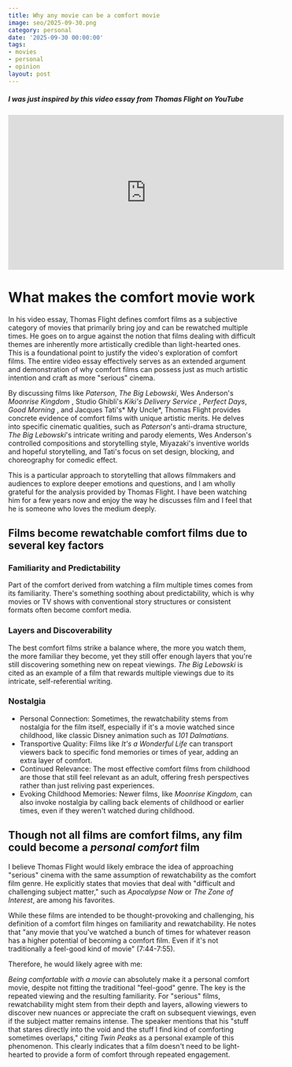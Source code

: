 ```yaml
---
title: Why any movie can be a comfort movie
image: seo/2025-09-30.png
category: personal
date: '2025-09-30 00:00:00'
tags:
- movies
- personal
- opinion
layout: post
---
```


##### I was just inspired by this video essay from Thomas Flight on YouTube

<iframe width="560" height="315" src="https://www.youtube.com/embed/2tMzUwPINyY?si=6P60svBn2_aztX7G" title="YouTube video player" frameborder="0" allow="accelerometer; autoplay; clipboard-write; encrypted-media; gyroscope; picture-in-picture; web-share" referrerpolicy="strict-origin-when-cross-origin" allowfullscreen></iframe>

# What makes the comfort movie work
In his video essay, Thomas Flight defines comfort films as a subjective category of movies that primarily bring joy and can be rewatched multiple times. He goes on to argue against the notion that films dealing with difficult themes are inherently more artistically credible than light-hearted ones. This is a foundational point to justify the video's exploration of comfort films. The entire video essay effectively serves as an extended argument and demonstration of why comfort films can possess just as much artistic intention and craft as more "serious" cinema.

By discussing films like *Paterson*, *The Big Lebowski*, Wes Anderson's *Moonrise Kingdom* , Studio Ghibli's *Kiki's Delivery Service* , *Perfect Days*, *Good Morning* , and Jacques Tati's* My Uncle*, Thomas Flight provides concrete evidence of comfort films with unique artistic merits. He delves into specific cinematic qualities, such as *Paterson*'s anti-drama structure, *The Big Lebowski*'s intricate writing and parody elements, Wes Anderson's controlled compositions and storytelling style, Miyazaki's inventive worlds and hopeful storytelling, and Tati's focus on set design, blocking, and choreography for comedic effect.

This is a particular approach to storytelling that allows filmmakers and audiences to explore deeper emotions and questions, and I am wholly grateful for the analysis provided by Thomas Flight. I have been watching him for a few years now and enjoy the way he discusses film and I feel that he is someone who loves the medium deeply.

## Films become rewatchable comfort films due to several key factors
### Familiarity and Predictability
Part of the comfort derived from watching a film multiple times comes from its familiarity. There's something soothing about predictability, which is why movies or TV shows with conventional story structures or consistent formats often become comfort media.
### Layers and Discoverability
The best comfort films strike a balance where, the more you watch them, the more familiar they become, yet they still offer enough layers that you're still discovering something new on repeat viewings. *The Big Lebowski* is cited as an example of a film that rewards multiple viewings due to its intricate, self-referential writing.
### Nostalgia
- Personal Connection: Sometimes, the rewatchability stems from nostalgia for the film itself, especially if it's a movie watched since childhood, like classic Disney animation such as *101 Dalmatians.*
- Transportive Quality: Films like *It's a Wonderful Life* can transport viewers back to specific fond memories or times of year, adding an extra layer of comfort.
- Continued Relevance: The most effective comfort films from childhood are those that still feel relevant as an adult, offering fresh perspectives rather than just reliving past experiences.
- Evoking Childhood Memories: Newer films, like *Moonrise Kingdom*, can also invoke nostalgia by calling back elements of childhood or earlier times, even if they weren't watched during childhood.

## Though not all films are comfort films, any film could become a *personal comfort* film
I believe Thomas Flight would likely embrace the idea of approaching "serious" cinema with the same assumption of rewatchability as the comfort film genre. He explicitly states that movies that deal with "difficult and challenging subject matter," such as *Apocalypse Now* or *The Zone of Interest*, are among his favorites.

While these films are intended to be thought-provoking and challenging, his definition of a comfort film hinges on familiarity and rewatchability. He notes that "any movie that you've watched a bunch of times for whatever reason has a higher potential of becoming a comfort film. Even if it's not traditionally a feel-good kind of movie" (7:44-7:55).

Therefore, he would likely agree with me:

*Being comfortable with a movie* can absolutely make it a personal comfort movie, despite not fitting the traditional "feel-good" genre. The key is the repeated viewing and the resulting familiarity. For "serious" films, rewatchability might stem from their depth and layers, allowing viewers to discover new nuances or appreciate the craft on subsequent viewings, even if the subject matter remains intense. The speaker mentions that his "stuff that stares directly into the void and the stuff I find kind of comforting sometimes overlaps," citing *Twin Peaks*  as a personal example of this phenomenon. This clearly indicates that a film doesn't need to be light-hearted to provide a form of comfort through repeated engagement.
